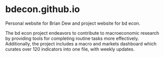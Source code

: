 # bdecon.github.io

Personal website for Brian Dew and project website for bd econ.

The bd econ project endeavors to contribute to macroeconomic research by providing tools for completing routine tasks more effectively. Additionally, the project includes a macro and markets dashboard which curates over 120 indicators into one file, with weekly updates.
